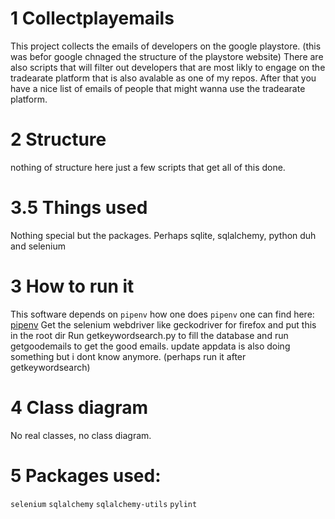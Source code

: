 
# 1 Collectplayemails

This project collects the emails of developers on the google playstore. (this was befor google chnaged the structure of the playstore website)
There are also scripts that will filter out developers that are most likly to engage on the tradearate platform that is also avalable as one of my repos.
After that you have a nice list of emails of people that might wanna use the tradearate platform.

# 2 Structure
nothing of structure here just a few scripts that get all of this done.


# 3.5 Things used
Nothing special but the packages.
Perhaps sqlite, sqlalchemy, python duh and selenium

# 3 How to run it
This software depends on `pipenv` how one does `pipenv` one can find here: [pipenv](https://docs.python-guide.org/dev/virtualenvs/)
Get the selenium webdriver like geckodriver for firefox and put this in the root dir
Run getkeywordsearch.py to fill the database
and run getgoodemails to get the good emails.
update appdata is also doing something but i dont know anymore. (perhaps run it after getkeywordsearch)


# 4 Class diagram

No real classes, no class diagram.

# 5 Packages used:

`selenium`
`sqlalchemy`
`sqlalchemy-utils`
`pylint`
